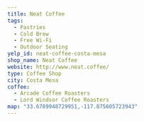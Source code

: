 ```yaml
---
title: Neat Coffee
tags:
  - Pastries
  - Cold Brew
  - Free Wi-Fi
  - Outdoor Seating
yelp_id: neat-coffee-costa-mesa
shop_name: Neat Coffee
website: http://www.neat.coffee/
type: Coffee Shop
city: Costa Mesa
coffee:
  - Arcade Coffee Roasters
  - Lord Windsor Coffee Roasters
map: "33.6789948729951,-117.875605723943"
---
```

